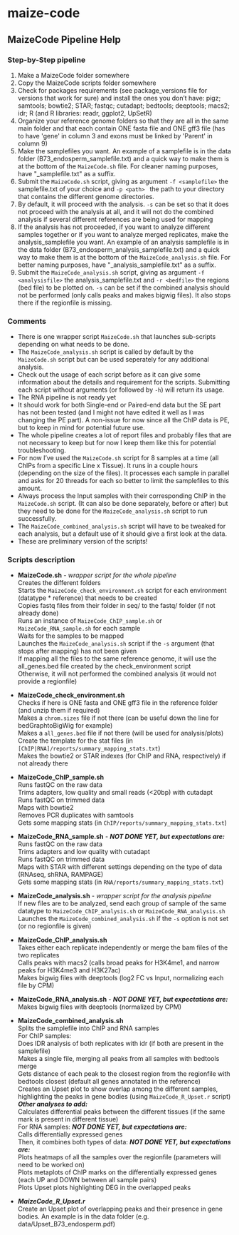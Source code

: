 # maize-code

## MaizeCode Pipeline Help


### Step-by-Step pipeline

1) Make a MaizeCode folder somewhere
2) Copy the MaizeCode scripts folder somewhere
3) Check for packages requirements (see package_versions file for versions that work for sure) and install the ones you don’t have:
pigz; samtools; bowtie2; STAR; fastqc; cutadapt; bedtools; deeptools; macs2; idr; R (and R libraries: readr, ggplot2, UpSetR)
4) Organize your reference genome folders so that they are all in the same main folder and that each contain ONE fasta file and ONE gff3 file (has to have 'gene' in column 3 and exons must be linked by 'Parent' in column 9)
5) Make the samplefiles you want. An example of a samplefile is in the data folder (B73_endosperm_samplefile.txt) and a quick way to make them is at the bottom of the `MaizeCode.sh` file. For cleaner naming purposes, have "\_samplefile.txt" as a suffix.
6) Submit the `MaizeCode.sh` script, giving as argument `-f <samplefile>` the samplefile.txt of your choice and `-p <path> ` the path to your directory that contains the different genome directories.
7) By default, it will proceed with the analysis. `-s` can be set so that it does not proceed with the analysis at all, and it will not do the combined analysis if several different references are being used for mapping
8) If the analysis has not proceeded, if you want to analyze different samples together or if you want to analyze merged replicates, make the analysis_samplefile you want. An example of an analysis samplefile is in the data folder (B73_endosperm_analysis_samplefile.txt) and a quick way to make them is at the bottom of the `MaizeCode_analysis.sh` file. For better naming purposes, have "\_analysis_samplefile.txt" as a suffix.
9) Submit the `MaizeCode_analysis.sh` script, giving as argument `-f <analysisfile>` the analysis_samplefile.txt and `-r <bedfile>` the regions (bed file) to be plotted on. `-s` can be set if the combined analysis should not be performed (only calls peaks and makes bigwig files). It also stops there if the regionfile is missing.


### Comments

- There is one wrapper script `MaizeCode.sh` that launches sub-scripts depending on what needs to be done.
- The `MaizeCode_analysis.sh` script is called by default by the `MaizeCode.sh` script but can be used seperately for any additional analysis.
- Check out the usage of each script before as it can give some information about the details and requirement for the scripts. Submitting each script without arguments (or followed by `-h`) will return its usage.
- The RNA pipeline is not ready yet
- It should work for both Single-end or Paired-end data but the SE part has not been tested (and I might not have edited it well as I was changing the PE part). A non-issue for now since all the ChIP data is PE, but to keep in mind for potential future use.
- The whole pipeline creates a lot of report files and probably files that are not necessary to keep but for now I keep them like this for potential troubleshooting.
- For now I’ve used the `MaizeCode.sh` script for 8 samples at a time (all ChIPs from a specific Line x Tissue). It runs in a couple hours (depending on the size of the files). It processes each sample in parallel and asks for 20 threads for each so better to limit the samplefiles to this amount.
- Always process the Input samples with their corresponding ChIP in the `MaizeCode.sh` script. (It can also be done separately, before or after) but they need to be done for the `MaizeCode_analysis.sh` script to run successfully.
- The `MaizeCode_combined_analysis.sh` script will have to be tweaked for each analysis, but a default use of it should give a first look at the data.
- These are preliminary version of the scripts!


### Scripts description

- __MaizeCode.sh__ - _wrapper script for the whole pipeline_\
Creates the different folders\
Starts the `MaizeCode_check_environment.sh` script for each environment (datatype * reference) that needs to be created\
Copies fastq files from their folder in seq/ to the fastq/ folder (if not already done)\
Runs an instance of `MaizeCode_ChIP_sample.sh` or `MaizeCode_RNA_sample.sh` for each sample\
Waits for the samples to be mapped\
Launches the `MaizeCode_analysis.sh` script if the `-s` argument (that stops after mapping) has not been given\
If mapping all the files to the same reference genome, it will use the all_genes.bed file created by the check_environment script\
Otherwise, it will not performed the combined analysis (it would not provide a regionfile)

- __MaizeCode_check_environment.sh__\
Checks if here is ONE fasta and ONE gff3 file in the reference folder (and unzip them if required)\
Makes a `chrom.sizes` file if not there (can be useful down the line for bedGraphtoBigWig for example)\
Makes a `all_genes.bed` file if not there (will be used for analysis/plots)\
Create the template for the stat files (in `[ChIP|RNA]/reports/summary_mapping_stats.txt`)\
Makes the bowtie2 or STAR indexes (for ChIP and RNA, respectively) if not already there

- __MaizeCode_ChIP_sample.sh__\
Runs fastQC on the raw data\
Trims adapters, low quality and small reads (<20bp) with cutadapt\
Runs fastQC on trimmed data\
Maps with bowtie2\
Removes PCR duplicates with samtools\
Gets some mapping stats (in `ChIP/reports/summary_mapping_stats.txt`)

- __MaizeCode_RNA_sample.sh__ - ___NOT DONE YET, but expectations are:___\
Runs fastQC on the raw data\
Trims adapters and low quality with cutadapt\
Runs fastQC on trimmed data\
Maps with STAR with different settings depending on the type of data (RNAseq, shRNA, RAMPAGE)\
Gets some mapping stats (in `RNA/reports/summary_mapping_stats.txt`)

- __MaizeCode_analysis.sh__ - _wrapper script for the analysis pipeline_\
If new files are to be analyzed, send each group of sample of the same datatype to `MaizeCode_ChIP_analysis.sh` or `MaizeCode_RNA_analysis.sh`\
Launches the `MaizeCode_combined_analysis.sh` if the `-s` option is not set (or no regionfile is given)

- __MaizeCode_ChIP_analysis.sh__\
Takes either each replicate independently or merge the bam files of the two replicates\
Calls peaks with macs2 (calls broad peaks for H3K4me1, and narrow peaks for H3K4me3 and H3K27ac)\
Makes bigwig files with deeptools (log2 FC vs Input, normalizing each file by CPM)

- __MaizeCode_RNA_analysis.sh__ - ___NOT DONE YET, but expectations are:___\
Makes bigwig files with deeptools (normalized by CPM)

- __MaizeCode_combined_analysis.sh__\
Splits the samplefile into ChIP and RNA samples\
For ChIP samples:\
Does IDR analysis of both replicates with idr (if both are present in the samplefile)\
Makes a single file, merging all peaks from all samples with bedtools merge\
Gets distance of each peak to the closest region from the regionfile with bedtools closest (default all genes annotated in the reference)\
Creates an Upset plot to show overlap among the different samples, highlighting the peaks in gene bodies (using `MaizeCode_R_Upset.r` script)\
___Other analyses to add:___\
Calculates differential peaks between the different tissues (if the same mark is present in different tissue)\
For RNA samples: ___NOT DONE YET, but expectations are:___\
Calls differentially expressed genes\
Then, it combines both types of data: ___NOT DONE YET, but expectations are:___\
Plots heatmaps of all the samples over the regionfile (parameters will need to be worked on)\
Plots metaplots of ChIP marks on the differentially expressed genes (each UP and DOWN between all sample pairs)\
Plots Upset plots highlighting DEG in the overlapped peaks

- ___MaizeCode_R_Upset.r___\
Create an Upset plot of overlapping peaks and their presence in gene bodies. An example is in the data folder (e.g. data/Upset_B73_endosperm.pdf)
